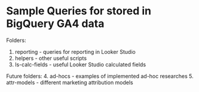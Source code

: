 # Sample Queries for stored in BigQuery GA4 data

Folders: 
1. reporting - queries for reporting in Looker Studio
2. helpers - other useful scripts
3. ls-calc-fields - useful Looker Studio calculated fields

Future folders:
4. ad-hocs - examples of implemented ad-hoc researches
5. attr-models - different marketing attribution models
